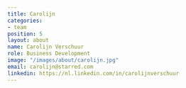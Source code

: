```yaml
---
title: Carolijn
categories:
- team
position: 5
layout: about
name: Carolijn Verschuur
role: Business Development
image: "/images/about/carolijn.jpg"
email: carolijn@starred.com
linkedin: https://nl.linkedin.com/in/carolijnverschuur
---
```


